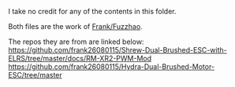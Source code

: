 I take no credit for any of the contents in this folder.

Both files are the work of [Frank/Fuzzhao](https://github.com/frank26080115).

The repos they are from are linked below:
https://github.com/frank26080115/Shrew-Dual-Brushed-ESC-with-ELRS/tree/master/docs/RM-XR2-PWM-Mod
https://github.com/frank26080115/Hydra-Dual-Brushed-Motor-ESC/tree/master
